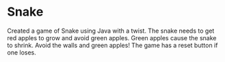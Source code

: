 # Snake
Created a game of Snake using Java with a twist. The snake needs to get red apples to grow and avoid green apples. Green apples cause the snake to shrink. Avoid the walls and green apples! The game has a reset button if one loses.
